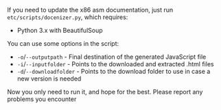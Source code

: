 If you need to update the x86 asm documentation, just run `etc/scripts/docenizer.py`, which requires:
 - Python 3.x with BeautifulSoup

You can use some options in the script:
 - `-o`/`--outputpath` - Final destination of the generated JavaScript file
 - `-i`/`--inputfolder` - Points to the downloaded and extracted .html files
 - `-d`/`--downloadfolder` - Points to the download folder to use in case a new version is needed

Now you only need to run it, and hope for the best. Please report any problems you encounter
